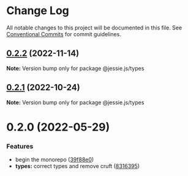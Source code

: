 # Change Log

All notable changes to this project will be documented in this file.
See [Conventional Commits](https://conventionalcommits.org) for commit guidelines.

## [0.2.2](https://github.com/endojs/Jessie/compare/@jessie.js/types@0.2.1...@jessie.js/types@0.2.2) (2022-11-14)

**Note:** Version bump only for package @jessie.js/types





## [0.2.1](https://github.com/endojs/Jessie/compare/@jessie.js/types@0.2.0...@jessie.js/types@0.2.1) (2022-10-24)

**Note:** Version bump only for package @jessie.js/types





# 0.2.0 (2022-05-29)


### Features

* begin the monorepo ([39f88e0](https://github.com/endojs/Jessie/commit/39f88e06c3dce23fa8bb5194da93e16db864ee59))
* **types:** correct types and remove cruft ([8316395](https://github.com/endojs/Jessie/commit/8316395eced58db559aa65715d69ed9c43ba13a9))
